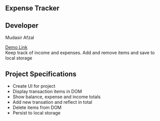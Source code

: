 ## Expense Tracker

## Developer 
Mudasir Afzal

<a href="http://mstechlabs.com/vanilla/expensecal/">Demo Link</a><br>
Keep track of income and expenses. Add and remove items and save to local storage

## Project Specifications

- Create UI for project
- Display transaction items in DOM
- Show balance, expense and income totals
- Add new transation and reflect in total
- Delete items from DOM
- Persist to local storage
